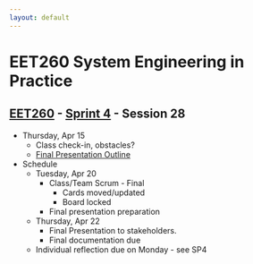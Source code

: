 ```yaml
---
layout: default
---
```


# EET260 System Engineering in Practice

## [EET260](../../) - [Sprint 4](../) - Session 28

- Thursday, Apr 15
    - Class check-in, obstacles?
    - [Final Presentation Outline](FinalPresentationOutline)
- Schedule
    - Tuesday, Apr 20
        - Class/Team Scrum - Final
            - Cards moved/updated
            - Board locked
        - Final presentation preparation
    - Thursday, Apr 22
        - Final Presentation to stakeholders.
        - Final documentation due
    - Individual reflection due on Monday - see SP4
